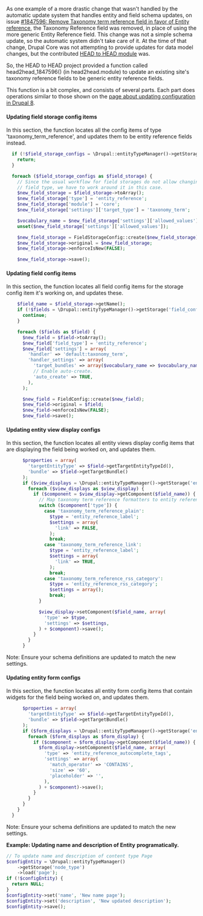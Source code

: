 As one example of a more drastic change that wasn't handled by the automatic update system that handles entity and field schema updates, on issue [#1847596: Remove Taxonomy term reference field in favor of Entity reference](https://www.drupal.org/project/drupal/issues/1847596 "Status: Closed (fixed), Assigned to: webchick"), the Taxonomy Reference field was removed, in place of using the more generic Entity Reference field. This change was not a simple schema update, so the automatic system didn't take care of it. At the time of that change, Drupal Core was not attempting to provide updates for data model changes, but the contributed [HEAD to HEAD module](https://www.drupal.org/project/head2head) was.

So, the HEAD to HEAD project provided a function called head2head\_1847596() (in head2head.module) to update an existing site's taxonomy reference fields to be generic entity reference fields.

This function is a bit complex, and consists of several parts. Each part does operations similar to those shown on the [page about updating configuration in Drupal 8](https://www.drupal.org/node/2535454).

#### Updating field storage config items

In this section, the function locates all the config items of type 'taxonomy\_term\_reference', and updates them to be entity reference fields instead.

```php
  if (!$field_storage_configs = \Drupal::entityTypeManager()->getStorage('field_storage_config')->loadByProperties(array('type' => 'taxonomy_term_reference'))) {
    return;
  }

  foreach ($field_storage_configs as $field_storage) {
    // Since the usual workflow for field storages do not allow changing the
    // field type, we have to work around it in this case.
    $new_field_storage = $field_storage->toArray();
    $new_field_storage['type'] = 'entity_reference';
    $new_field_storage['module'] = 'core';
    $new_field_storage['settings']['target_type'] = 'taxonomy_term';

    $vocabulary_name = $new_field_storage['settings']['allowed_values'][0]['vocabulary'];
    unset($new_field_storage['settings']['allowed_values']);

    $new_field_storage = FieldStorageConfig::create($new_field_storage);
    $new_field_storage->original = $new_field_storage;
    $new_field_storage->enforceIsNew(FALSE);

    $new_field_storage->save();

```

#### Updating field config items

In this section, the function locates all field config items for the storage config item it's working on, and updates these.

```php
    $field_name = $field_storage->getName();
    if (!$fields = \Drupal::entityTypeManager()->getStorage('field_config')->loadByProperties(array('field_name' => $field_name))) {
      continue;
    }

    foreach ($fields as $field) {
      $new_field = $field->toArray();
      $new_field['field_type'] = 'entity_reference';
      $new_field['settings'] = array(
        'handler' => 'default:taxonomy_term',
        'handler_settings' => array(
          'target_bundles' => array($vocabulary_name => $vocabulary_name),
          // Enable auto-create.
          'auto_create' => TRUE,
        ),
      );

      $new_field = FieldConfig::create($new_field);
      $new_field->original = $field;
      $new_field->enforceIsNew(FALSE);
      $new_field->save();

```

#### Updating entity view display configs

In this section, the function locates all entity views display config items that are displaying the field being worked on, and updates them.

```php
      $properties = array(
        'targetEntityType' => $field->getTargetEntityTypeId(),
        'bundle' => $field->getTargetBundle()
      );
      if ($view_displays = \Drupal::entityTypeManager()->getStorage('entity_view_display')->loadByProperties($properties)) {
        foreach ($view_displays as $view_display) {
          if ($component = $view_display->getComponent($field_name)) {
            // Map taxonomy term reference formatters to entity reference ones.
            switch ($component['type']) {
              case 'taxonomy_term_reference_plain':
                $type = 'entity_reference_label';
                $settings = array(
                  'link' => FALSE,
                );
                break;
              case 'taxonomy_term_reference_link':
                $type = 'entity_reference_label';
                $settings = array(
                  'link' => TRUE,
                );
                break;
              case 'taxonomy_term_reference_rss_category':
                $type = 'entity_reference_rss_category';
                $settings = array();
                break;
            }

            $view_display->setComponent($field_name, array(
              'type' => $type,
              'settings' => $settings,
            ) + $component)->save();
          }
        }
      }

```

Note: Ensure your schema definitions are updated to match the new settings.

#### Updating entity form configs

In this section, the function locates all entity form config items that contain widgets for the field being worked on, and updates them.

```php
      $properties = array(
        'targetEntityType' => $field->getTargetEntityTypeId(),
        'bundle' => $field->getTargetBundle()
      );
      if ($form_displays = \Drupal::entityTypeManager()->getStorage('entity_form_display')->loadByProperties($properties)) {
        foreach ($form_displays as $form_display) {
          if ($component = $form_display->getComponent($field_name)) {
            $form_display->setComponent($field_name, array(
              'type' => 'entity_reference_autocomplete_tags',
              'settings' => array(
                'match_operator' => 'CONTAINS',
                'size' => '60',
                'placeholder' => '',
              ),
            ) + $component)->save();
          }
        }
      }
    }
  }

```

Note: Ensure your schema definitions are updated to match the new settings.

**Example: Updating name and description of Entity** **programatically.**

```php
// To update name and description of content type Page 
$configEntity = \Drupal::entityTypeManager()
    ->getStorage('node_type')
    ->load('page');
if (!$configEntity) {
  return NULL;
}
$configEntity->set('name', 'New name page');
$configEntity->set('description', 'New updated description');
$configEntity->save();
```